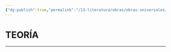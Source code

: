```yaml
---
{"dg-publish":true,"permalink":"/13-literatura/obras/obras-universales/utopia/","tags":["Literatura","Teoría","Complemento","Incompleto"]}
---
```


# TEORÍA
---
